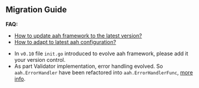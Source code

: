 ## Migration Guide

<div class="alert alert-info-blue">
<p><strong>FAQ:</strong>
  <ul>
    <li><a href="/faq.html#how-to-update-aah-framework-to-the-latest-version">How to update aah framework to the latest version?</a></li>
    <li><a href="/faq.html#how-to-adapt-to-latest-aah-configuration">How to adapt to latest aah configuration?</a></li>
  </ul>
</p>
</div>


  * In `v0.10` file `init.go` introduced to evolve aah framework, please add it your version control.
  * As part Validator implementation, error handling evolved. So `aah.ErrorHandler` have been refactored into `aah.ErrorHandlerFunc`, [more info]({{aah_github_issues_url}}/132).
